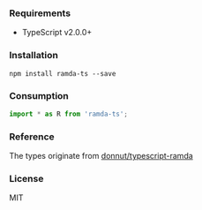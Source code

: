 ### Requirements
- TypeScript v2.0.0+

### Installation
```
npm install ramda-ts --save
```

### Consumption
```ts
import * as R from 'ramda-ts'; 
```

### Reference
The types originate from [donnut/typescript-ramda](https://github.com/donnut/typescript-ramda)

### License
MIT